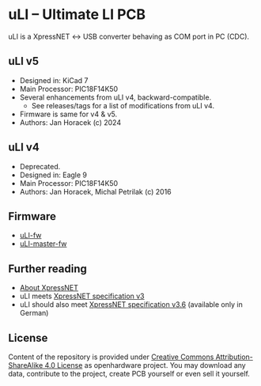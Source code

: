 uLI – Ultimate LI PCB
=====================

uLI is a XpressNET &#8596; USB converter behaving as COM port in PC (CDC).

## uLI v5

* Designed in: KiCad 7
* Main Processor: PIC18F14K50
* Several enhancements from uLI v4, backward-compatible.
  - See releases/tags for a list of modifications from uLI v4.
* Firmware is same for v4 & v5.
* Authors: Jan Horacek (c) 2024

## uLI v4

* Deprecated.
* Designed in: Eagle 9
* Main Processor: PIC18F14K50
* Authors: Jan Horacek, Michal Petrilak (c) 2016

## Firmware

* [uLI-fw](https://github.com/kmzbrnoI/uLI-fw)
* [uLI-master-fw](https://github.com/kmzbrnoI/uLI-master-fw)

## Further reading

- [About XpressNET](http://www.opendcc.de/info/xpressnet/xpressnet_e.html)
- uLI meets [XpressNET specification v3](http://www.lenzusa.com/1newsite1/Manuals/xpressnet.pdf)
- uLI should also meet [XpressNET specification v3.6](http://wiki.rocrail.net/lib/exe/fetch.php?id=xpressnet-en&cache=cache&media=xpressnet:xpressnet-lan-usb-23151-v1.pdf) (available only in German)

## License

Content of the repository is provided under [Creative Commons
Attribution-ShareAlike 4.0
License](https://creativecommons.org/licenses/by-sa/4.0/) as openhardware
project. You may download any data, contribute to the project, create PCB
yourself or even sell it yourself.

